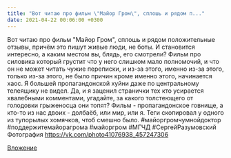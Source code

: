 ```yaml
---
title: "Вот читаю про фильм \"Майор Гром\", сплошь и рядом п..."
date: 2021-04-22 00:06:00 +0300
---
```


Вот читаю про фильм "Майор Гром", сплошь и рядом положительные отзывы, причём это пишут живые люди, не боты. И становится интересно, а каким местом вы, блядь, его смотрели? Фильм про силовика который грустит что у него слишком мало полномочий, и что он не может читать чужие переписки, и из-за этого, именно из-за этого, только из-за этого, не было причин кроме именно этого, начинается хаос. Я большей пропагандонской хуйни даже по центральному телеящику не видел.
Да, и я заценил странички тех кто усирается хвалебными комментами, угадайте, за какого толстеющего от голодовки грыженосца они топят?
Фильм - пропагандонское говнище, а кто-то из нас двоих - долбаёб, или мир, или я.
Теги скопировал у одного из тупорылых хомячков, чтоб смешно было.
#майоргромчумнойдоктор #поддержитемайорагрома #майоргром #МГЧД #СергейРазумовский
Фотография
https://vk.com/photo41076938_457247306

[Вложение](https://vk.com/photo41076938_457247306)
